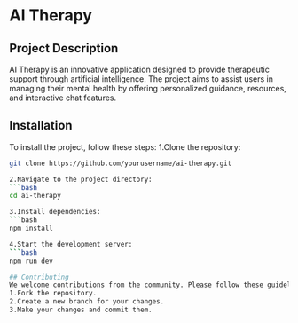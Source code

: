 # AI Therapy

## Project Description
AI Therapy is an innovative application designed to provide therapeutic support through artificial intelligence. The project aims to assist users in managing their mental health by offering personalized guidance, resources, and interactive chat features.

## Installation
To install the project, follow these steps:
1.Clone the repository:
   ```bash
   git clone https://github.com/yourusername/ai-therapy.git

2.Navigate to the project directory:
   ```bash
cd ai-therapy

3.Install dependencies:
   ```bash
npm install

4.Start the development server:
   ```bash
npm run dev

## Contributing
We welcome contributions from the community. Please follow these guidelines:
1.Fork the repository.
2.Create a new branch for your changes.
3.Make your changes and commit them.

